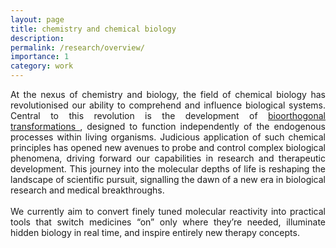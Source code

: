 ```yaml
---
layout: page
title: chemistry and chemical biology
description: 
permalink: /research/overview/
importance: 1
category: work
---
```


<div style="text-align: justify"> At the nexus of chemistry and biology, the field of chemical biology has revolutionised our ability to comprehend and influence biological systems. Central to this revolution is the development of <a href="https://www.nobelprize.org/uploads/2022/10/advanced-chemistryprize2022-2.pdf"> bioorthogonal transformations </a>, designed to function independently of the endogenous processes within living organisms. Judicious application of such chemical principles has opened new avenues to probe and control complex biological phenomena, driving forward our capabilities in research and therapeutic development. This journey into the molecular depths of life is reshaping the landscape of scientific pursuit, signalling the dawn of a new era in biological research and medical breakthroughs. <br>
<br>
We currently aim to convert finely tuned molecular reactivity into practical tools that switch medicines “on” only where they’re needed,
illuminate hidden biology in real time, and inspire entirely new therapy concepts. 


